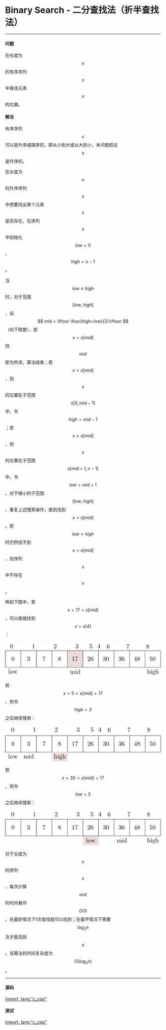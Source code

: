 # Binary Search - 二分查找法（折半查找法）

--------

#### 问题

在长度为$$ n $$的有序序列$$ s $$中查找元素$$ x $$的位置。

#### 解法

有序序列$$ s $$可以是升序或降序的，即从小到大或从大到小，本问题假设$$ s $$是升序的。

在长度为$$ n $$的升序序列$$ s $$中想要找出某个元素$$ x $$是否存在，在序列$$ s $$中初始化$$ low = 0 $$，$$ high = n-1 $$。

当$$ low \le high $$时，对于范围$$ [low,high] $$，设$$ mid = \lfloor \frac{high+low}{2}\rfloor $$（向下取整），若$$ x = s[mid] $$则$$ mid $$即为所求，算法结束；若$$ x \lt s[mid] $$，则$$ x $$的位置在子范围$$ s[0,mid-1] $$中，令$$ high = mid-1 $$；若$$ x \gt s[mid] $$，则$$ x $$的位置在子范围$$ s[mid+1,n-1] $$中，令$$ low = mid+1 $$。对于缩小的子范围$$ [low,high] $$，重复上述搜索操作，直到找到$$ x = s[mid] $$。若$$ low \gt high $$时仍然找不到$$ x = s[mid] $$，则序列$$ s $$中不存在$$ x $$。

例如下图中，若$$ x = 17 = s[mid] $$，可以直接找到$$ x = s[4] $$：

![BinarySearch1.svg](../res/BinarySearch1.svg)

若$$ x = 5 \lt s[mid] = 17 $$，则令$$ high = 3 $$之后继续搜索：

![BinarySearch2.svg](../res/BinarySearch2.svg)

若$$ x = 30 \gt s[mid] = 17 $$，则令$$ low = 5 $$之后继续搜索：

![BinarySearch3.svg](../res/BinarySearch3.svg)

对于长度为$$ n $$的序列$$ s $$，每次计算$$ mid $$的时间看作$$ O(1) $$。在最好情况下1次查找就可以找到；在最坏情况下需要$$ log_2⁡n $$次才能找到$$ x $$。该算法的时间复杂度为$$ O(log_2⁡n) $$。

--------

#### 源码

[import, lang:"c_cpp"](../../../src/Search/BinarySearch.hpp)

#### 测试

[import, lang:"c_cpp"](../../../src/Search/BinarySearch.cpp)

